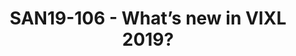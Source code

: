 ---
categories:
- san19
description: 'VIXL is a ARMv8 Runtime Code Generation Library which contains three
  components:<br /> - Programmatic assemblers to generate A64, A32 or T32 code at
  runtime.<br /> - Disassemblers that can print any instruction emitted by the assemblers.<br
  /> - Simulator can simulate any instruction emitted by the A64 assembler on x86
  and ARM platform. It is configurable, vector length for SVE, for example, and it
  supports register tracing during the execution.<br /> <br /> In this talk, were
  going to introduce:<br /> - What is VIXL? It is already deployed and is considered
  “mature”, for example, it has been adopted by Android ART compiler for its ARM backends:
  AArch64 and AArch32. <br /> - CPU feature management and detection.<br /> - New
  Armv8.x instructions support, e.g. BTI, PAuth, etc.<br /> - New SVE (Scalable Vector
  Extension) support.'
image:
  featured: 'true'
  path: /assets/images/featured-images/san19/SAN19-106.png
session_attendee_num: '18'
session_id: SAN19-106
session_room: Pacific Room (Keynote)
session_slot:
  end_time: '2019-09-23 14:55:00'
  start_time: '2019-09-23 14:30:00'
session_speakers:
- speaker_bio: I enjoy working on compiler backend and tool development and performance
    tuning, especially on virtual machine technology.
  speaker_company: arm
  speaker_image: /assets/images/speakers/san19/tat-wai-chong.jpg
  speaker_location: ''
  speaker_name: Tat Wai Chong
  speaker_position: Senior Software Engineer
  speaker_url: ''
  speaker_username: tatwai.chong
session_track: Open Source Development
tag: session
tags:
- Data Center
- ' Open Source Development'
- ' Tools'
title: SAN19-106 - What’s new in VIXL 2019?
---